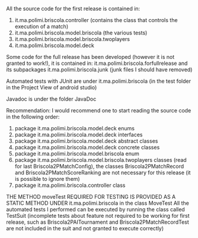 All the source code for the first release is contained in:
1) it.ma.polimi.briscola.controller (contains the class that controls the execution of a match)
2) it.ma.polimi.briscola.model.briscola (the various tests)
3) it.ma.polimi.briscola.model.briscola.twoplayers
4) it.ma.polimi.briscola.model.deck

Some code for the full release has been developed (however it is not granted to work!), it is contained in:
it.ma.polimi.briscola.forfullrelease and its subpackages
it.ma.polimi.briscola.junk (junk files I should have removed)

Automated tests with JUnit are under 
it.ma.polimi.briscola (in the test folder in the Project View of android studio)

Javadoc is under the folder JavaDoc

Recommendation: I would recommend one to start reading the source code in the following order:
1) package it.ma.polimi.briscola.model.deck enums
2) package it.ma.polimi.briscola.model.deck interfaces
3) package it.ma.polimi.briscola.model.deck abstract classes
4) package it.ma.polimi.briscola.model.deck concrete classes
5) package it.ma.polimi.briscola.model.briscola enum
6) package it.ma.polimi.briscola.model.briscola.twoplayers classes (read for last Briscola2PMatchConfig), the classes Briscola2PMatchRecord and Briscola2PMatchScoreRanking are not necessary for this release (it is possible to ignore them)
7) package it.ma.polimi.briscola.controller class

THE METHOD moveTest REQUIRED FOR TESTING IS PROVIDED AS A STATIC METHOD UNDER it.ma.polimi.briscola in the class MoveTest
All the automated tests I performed can be executed by running the class called TestSuit (incomplete tests about feature not required to be working for first release, such as Briscola2PAITournament and Briscola2PMatchRecordTest are not included in the suit and not granted to execute correctly)